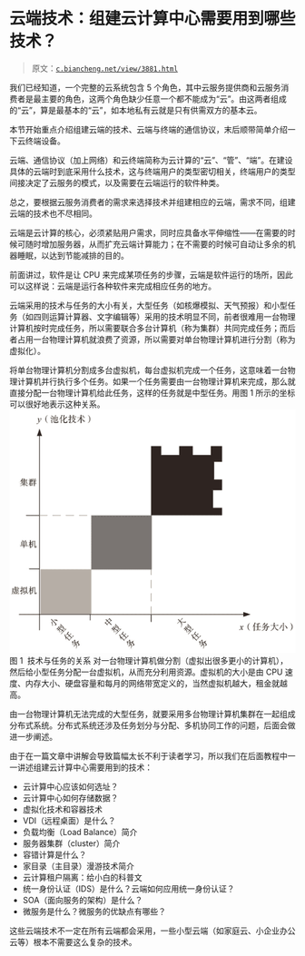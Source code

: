 # 云端技术：组建云计算中心需要用到哪些技术？

> 原文：[`c.biancheng.net/view/3881.html`](http://c.biancheng.net/view/3881.html)

我们已经知道，一个完整的云系统包含 5 个角色，其中云服务提供商和云服务消费者是最主要的角色，这两个角色缺少任意一个都不能成为“云”。由这两者组成的“云”，算是最基本的“云”，如本地私有云就是只有供需双方的基本云。

本节开始重点介绍组建云端的技术、云端与终端的通信协议，末后顺带简单介绍一下云终端设备。

云端、通信协议（加上网络）和云终端简称为云计算的“云”、“管”、“端”。在建设具体的云端时到底采用什么技术，这与终端用户的类型密切相关，终端用户的类型间接决定了云服务的模式，以及需要在云端运行的软件种类。

总之，要根据云服务消费者的需求来选择技术并组建相应的云端，需求不同，组建云端的技术也不尽相同。

云端是云计算的核心，必须紧贴用户需求，同时应具备水平伸缩性——在需要的时候可随时增加服务器，从而扩充云端计算能力；在不需要的时候可自动让多余的机器睡眠，以达到节能减排的目的。

前面讲过，软件是让 CPU 来完成某项任务的步骤，云端是软件运行的场所，因此可以这样说：云端是运行各种软件来完成相应任务的地方。

云端采用的技术与任务的大小有关，大型任务（如核爆模拟、天气预报）和小型任务（如四则运算计算器、文字编辑等）采用的技术明显不同，前者很难用一台物理计算机按时完成任务，所以需要联合多台计算机（称为集群）共同完成任务；而后者占用一台物理计算机就浪费了资源，所以需要对单台物理计算机进行分割（称为虚拟化）。

将单台物理计算机分割成多台虚拟机，每台虚拟机完成一个任务，这意味着一台物理计算机并行执行多个任务。如果一个任务需要由一台物理计算机来完成，那么就直接分配一台物理计算机给此任务，这样的任务就是中型任务。用图 1 所示的坐标可以很好地表示这种关系。![技术与任务的关系](img/4aa6f4f97c3a3ee670686c3c7cfa7d8f.png)
图 1  技术与任务的关系
对一台物理计算机做分割（虚拟出很多更小的计算机），然后给小型任务分配一台虚拟机，从而充分利用资源。虚拟机的大小是由 CPU 速度、内存大小、硬盘容量和每月的网络带宽定义的，当然虚拟机越大，租金就越高。

由一台物理计算机无法完成的大型任务，就要采用多台物理计算机集群在一起组成分布式系统。分布式系统还涉及任务划分与分配、多机协同工作的问题，后面会做进一步阐述。

由于在一篇文章中讲解会导致篇幅太长不利于读者学习，所以我们在后面教程中一一讲述组建云计算中心需要用到的技术：

*   云计算中心应该如何选址？
*   云计算中心如何存储数据？
*   虚拟化技术和容器技术
*   VDI（远程桌面）是什么？
*   负载均衡（Load Balance）简介
*   服务器集群（cluster）简介
*   容错计算是什么？
*   家目录（主目录）漫游技术简介
*   云计算租户隔离：给小白的科普文
*   统一身份认证（IDS）是什么？云端如何应用统一身份认证？
*   SOA（面向服务的架构）是什么？
*   微服务是什么？微服务的优缺点有哪些？

这些云端技术不一定在所有云端都会采用，一些小型云端（如家庭云、小企业办公云等）根本不需要这么复杂的技术。